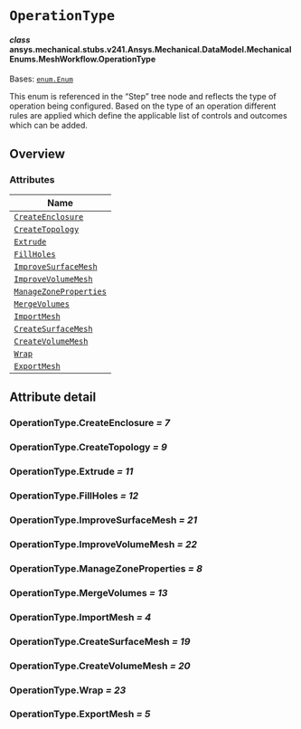 # `OperationType`



#### *class* ansys.mechanical.stubs.v241.Ansys.Mechanical.DataModel.MechanicalEnums.MeshWorkflow.OperationType

Bases: [`enum.Enum`](https://docs.python.org/3/library/enum.html#enum.Enum)

This enum is referenced in the “Step” tree node and reflects the type of operation being configured. Based on the type of an operation different rules are applied which define the applicable list of controls and outcomes which can be added.

<!-- !! processed by numpydoc !! -->

<a id="overview"></a>

## Overview

### Attributes

| Name |
| -------------------------------------------------------------------------------------------------------------------------------------------------------------- |
| [`CreateEnclosure`](../../../../../../v242/Ansys/Mechanical/DataModel/MechanicalEnums/MeshWorkflow/OperationType.md#OperationType.CreateEnclosure) |
| [`CreateTopology`](../../../../../../v242/Ansys/Mechanical/DataModel/MechanicalEnums/MeshWorkflow/OperationType.md#OperationType.CreateTopology) |
| [`Extrude`](../../../../../../v242/Ansys/Mechanical/DataModel/MechanicalEnums/MeshWorkflow/OperationType.md#OperationType.Extrude) |
| [`FillHoles`](../../../../../../v242/Ansys/Mechanical/DataModel/MechanicalEnums/MeshWorkflow/OperationType.md#OperationType.FillHoles) |
| [`ImproveSurfaceMesh`](../../../../../../v242/Ansys/Mechanical/DataModel/MechanicalEnums/MeshWorkflow/OperationType.md#OperationType.ImproveSurfaceMesh) |
| [`ImproveVolumeMesh`](../../../../../../v242/Ansys/Mechanical/DataModel/MechanicalEnums/MeshWorkflow/OperationType.md#OperationType.ImproveVolumeMesh) |
| [`ManageZoneProperties`](../../../../../../v242/Ansys/Mechanical/DataModel/MechanicalEnums/MeshWorkflow/OperationType.md#OperationType.ManageZoneProperties) |
| [`MergeVolumes`](../../../../../../v242/Ansys/Mechanical/DataModel/MechanicalEnums/MeshWorkflow/OperationType.md#OperationType.MergeVolumes) |
| [`ImportMesh`](../../../../../../v242/Ansys/Mechanical/DataModel/MechanicalEnums/MeshWorkflow/OperationType.md#OperationType.ImportMesh) |
| [`CreateSurfaceMesh`](../../../../../../v242/Ansys/Mechanical/DataModel/MechanicalEnums/MeshWorkflow/OperationType.md#OperationType.CreateSurfaceMesh) |
| [`CreateVolumeMesh`](../../../../../../v242/Ansys/Mechanical/DataModel/MechanicalEnums/MeshWorkflow/OperationType.md#OperationType.CreateVolumeMesh) |
| [`Wrap`](../../../../../../v242/Ansys/Mechanical/DataModel/MechanicalEnums/MeshWorkflow/OperationType.md#OperationType.Wrap) |
| [`ExportMesh`](../../../../../../v242/Ansys/Mechanical/DataModel/MechanicalEnums/MeshWorkflow/OperationType.md#OperationType.ExportMesh) |

<a id="attribute-detail"></a>

## Attribute detail

<a id="OperationType.CreateEnclosure"></a>

### OperationType.CreateEnclosure *= 7*

<a id="OperationType.CreateTopology"></a>

### OperationType.CreateTopology *= 9*

<a id="OperationType.Extrude"></a>

### OperationType.Extrude *= 11*

<a id="OperationType.FillHoles"></a>

### OperationType.FillHoles *= 12*

<a id="OperationType.ImproveSurfaceMesh"></a>

### OperationType.ImproveSurfaceMesh *= 21*

<a id="OperationType.ImproveVolumeMesh"></a>

### OperationType.ImproveVolumeMesh *= 22*

<a id="OperationType.ManageZoneProperties"></a>

### OperationType.ManageZoneProperties *= 8*

<a id="OperationType.MergeVolumes"></a>

### OperationType.MergeVolumes *= 13*

<a id="OperationType.ImportMesh"></a>

### OperationType.ImportMesh *= 4*

<a id="OperationType.CreateSurfaceMesh"></a>

### OperationType.CreateSurfaceMesh *= 19*

<a id="OperationType.CreateVolumeMesh"></a>

### OperationType.CreateVolumeMesh *= 20*

<a id="OperationType.Wrap"></a>

### OperationType.Wrap *= 23*

<a id="OperationType.ExportMesh"></a>

### OperationType.ExportMesh *= 5*


